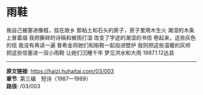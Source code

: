 # 雨鞋

我自己被塞进像框，挂在故乡
那粘土和石头的房子，房子里用木生火
潮湿的木条上冒着烟
我把撕碎的诗稿和被雨打湿
改变了字迹的潮湿的书信
卷起来，这些灰色的信
我没有再读一遍
普希金将她们和拖鞋一起投进壁炉
我则把这些温暖的灰烬
把这些信塞进一双小雨鞋
让她们沉睡千年
梦见洪水和大雨
1987.1.12达县

---

**原文链接**: https://haizi.huhaitai.com/03/003  
**章节**: 第三编　短诗（1987—1989）  
**路径**: /03/003
